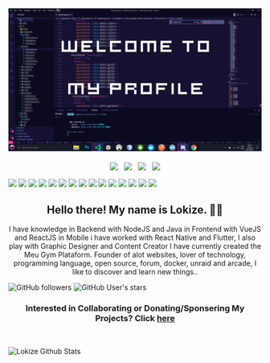## [![lokize header](https://github.com/lokize/lokize/blob/main/profile.png)](https://lokize.com)

<p align='center'>
<a href="https://dev.to/lokize"><img height="30" src="https://simpleicons.org/icons/dev-dot-to.svg?raw=true"></a>&nbsp;&nbsp;
<a href="https://twitter.com/lokize"><img height="30" src="https://simpleicons.org/icons/twitter.svg?raw=true"></a>&nbsp;&nbsp;
<a href="https://instagram.com/lokize"><img height="30" src="https://simpleicons.org/icons/instagram.svg?raw=true"></a>&nbsp;&nbsp;
<a href="https://www.linkedin.com/in/lokize/"><img height="30" src="https://simpleicons.org/icons/linkedin.svg?raw=true"></a>
</p>

![](https://img.shields.io/badge/NodeJS-True-informational?style=flat&logo=data:image/svg%2bxml;base64,<BASE64_DATA>)
![](https://img.shields.io/badge/Java-True-informational?style=flat&logo=data:image/svg%2bxml;base64,<BASE64_DATA>)
![](https://img.shields.io/badge/Linux-True-informational?style=flat&logo=data:image/svg%2bxml;base64,<BASE64_DATA>)
![](https://img.shields.io/badge/VueJS-True-informational?style=flat&logo=data:image/svg%2bxml;base64,<BASE64_DATA>)
![](https://img.shields.io/badge/ReactJS-True-informational?style=flat&logo=data:image/svg%2bxml;base64,<BASE64_DATA>)
![](https://img.shields.io/badge/ReactNative-True-informational?style=flat&logo=data:image/svg%2bxml;base64,<BASE64_DATA>)
![](https://img.shields.io/badge/Flutter-True-informational?style=flat&logo=data:image/svg%2bxml;base64,<BASE64_DATA>)
![](https://img.shields.io/badge/AWS-True-informational?style=flat&logo=data:image/svg%2bxml;base64,<BASE64_DATA>)
![](https://img.shields.io/badge/Azure-True-informational?style=flat&logo=data:image/svg%2bxml;base64,<BASE64_DATA>)
![](https://img.shields.io/badge/GoogleCloud-True-informational?style=flat&logo=data:image/svg%2bxml;base64,<BASE64_DATA>)
![](https://img.shields.io/badge/Html-True-informational?style=flat&logo=data:image/svg%2bxml;base64,<BASE64_DATA>)
![](https://img.shields.io/badge/JavaScript-True-informational?style=flat&logo=data:image/svg%2bxml;base64,<BASE64_DATA>)
![](https://img.shields.io/badge/SpringBoot-True-informational?style=flat&logo=data:image/svg%2bxml;base64,<BASE64_DATA>)
![](https://img.shields.io/badge/GameDev-True-informational?style=flat&logo=data:image/svg%2bxml;base64,<BASE64_DATA>)
![](https://img.shields.io/badge/Electron-True-informational?style=flat&logo=data:image/svg%2bxml;base64,<BASE64_DATA>)

<h2 align="center">Hello there! My name is Lokize. 👋🤓</h2>
<p align="center">I have knowledge in Backend with NodeJS and Java in Frontend with VueJS and ReactJS in Mobile i have worked with React Native and Flutter, I also play with Graphic Designer and Content Creator
I have currently created the Meu Gym Plataform.
Founder of alot websites, lover of technology, programming language, open source, forum, docker, unraid and arcade, I like to discover and learn new things..</p>

![GitHub followers](https://img.shields.io/github/followers/lokize?style=social)
![GitHub User's stars](https://img.shields.io/github/stars/lokize?style=social)

<h3 align="center"> Interested in Collaborating or Donating/Sponsering My Projects? Click <a href="https://lokize.com/projects">here</a> </h3><br/>

![Lokize Github Stats](https://github-readme-stats.vercel.app/api?username=lokize&show_icons=true&theme=radical)
